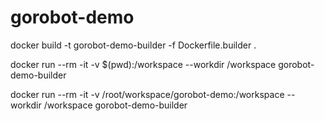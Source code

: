 # gorobot-demo

docker build -t gorobot-demo-builder -f Dockerfile.builder .

docker run --rm -it -v $(pwd):/workspace --workdir /workspace gorobot-demo-builder

docker run --rm -it -v /root/workspace/gorobot-demo:/workspace --workdir /workspace gorobot-demo-builder